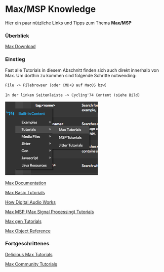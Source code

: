 # Max/MSP Knowledge

Hier ein paar nützliche Links und Tipps zum Thema **Max/MSP**

### Überblick

[Max Download](https://cycling74.com/downloads)

### Einstieg

Fast alle Tutorials in diesem Abschnitt finden sich auch direkt innerhalb von Max.
Um dorthin zu kommen sind folgende Schritte notwending:

```
File -> Filebrowser (oder CMD+B auf MacOS bzw)

In der linken Seitenleiste -> Cycling'74 Content (siehe Bild)

```

![](find_tutorials_filebrowser.png)

[Max Documentation](https://docs.cycling74.com/max7/)

[Max Basic Tutorials](https://docs.cycling74.com/max7/tutorials/00_maxindex)

[How Digital Audio Works](https://docs.cycling74.com/max7/tutorials/02_mspdigitalaudio)

[Max MSP (Max Signal Processing) Tutorials](https://docs.cycling74.com/max7/tutorials/00_mspindex)

[Max gen Tutorials](https://docs.cycling74.com/max7/vignettes/gen_topic)

[Max Object Reference](https://docs.cycling74.com/max7/vignettes/docrefpages)

### Fortgeschrittenes

[Delicious Max Tutorials](https://www.youtube.com/playlist?list=PLD45EDA6F67827497)

[Max Community Tutorials](https://cycling74.com/tutorials/page/1)
